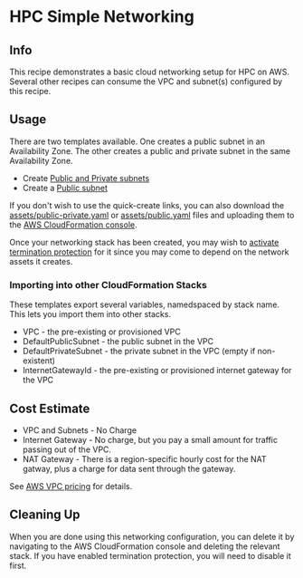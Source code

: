 # HPC Simple Networking

## Info

This recipe demonstrates a basic cloud networking setup for HPC on AWS. Several other recipes can consume the VPC and subnet(s) configured by this recipe. 

## Usage

There are two templates available. One creates a public subnet in an Availability Zone. The other creates a public and private subnet in the same Availability Zone. 

* Create [Public and Private subnets](https://us-east-2.console.aws.amazon.com/cloudformation/home?region=us-east-2#/stacks/create/review?stackName=simple-networking-pubpriv&templateURL=https://aws-hpc-recipes.s3.us-east-1.amazonaws.com/main/recipes/net/hpc_simple/assets/public-private.yaml)
* Create a [Public subnet](https://us-east-2.console.aws.amazon.com/cloudformation/home?region=us-east-2#/stacks/create/review?stackName=simple-networking-pub&templateURL=https://aws-hpc-recipes.s3.us-east-1.amazonaws.com/main/recipes/net/hpc_simple/assets/public.yaml)

If you don't wish to use the quick-create links, you can also download the [assets/public-private.yaml](assets/public-private.yaml) or [assets/public.yaml](assets/public.yaml) files and uploading them to the [AWS CloudFormation console](https://console.aws.amazon.com/cloudformation).

Once your networking stack has been created, you may wish to [activate termination protection](https://docs.aws.amazon.com/AWSCloudFormation/latest/UserGuide/using-cfn-protect-stacks.html) for it since you may come to depend on the network assets it creates. 

### Importing into other CloudFormation Stacks

These templates export several variables, namedspaced by stack name. This lets you import them into other stacks.

* VPC - the pre-existing or provisioned VPC
* DefaultPublicSubnet - the public subnet in the VPC
* DefaultPrivateSubnet - the private subnet in the VPC (empty if non-existent)
* InternetGatewayId - the pre-existing or provisioned internet gateway for the VPC

## Cost Estimate

* VPC and Subnets - No Charge
* Internet Gateway - No charge, but you pay a small amount for traffic passing out of the VPC.
* NAT Gateway - There is a region-specific hourly cost for the NAT gatway, plus a charge for data sent through the gateway.

See [AWS VPC pricing](https://aws.amazon.com/vpc/pricing/) for details.

## Cleaning Up

When you are done using this networking configuration, you can delete it by navigating to the AWS CloudFormation console and deleting the relevant stack. If you have enabled termination protection, you will need to disable it first.
